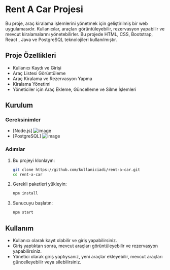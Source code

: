 # Rent A Car Projesi

Bu proje, araç kiralama işlemlerini yönetmek için geliştirilmiş bir web uygulamasıdır. Kullanıcılar, araçları görüntüleyebilir, rezervasyon yapabilir ve mevcut kiralamalarını yönetebilirler.  Bu projede HTML, CSS, Bootstrap, React , Java ve PostgreSQL teknolojileri kullanılmıştır.

## Proje Özellikleri

- Kullanıcı Kaydı ve Girişi
- Araç Listesi Görüntüleme
- Araç Kiralama ve Rezervasyon Yapma
- Kiralama Yönetimi
- Yöneticiler için Araç Ekleme, Güncelleme ve Silme İşlemleri

## Kurulum

### Gereksinimler

- [Node.js] ![image]({https://img.shields.io/badge/Node%20js-339933?style=for-the-badge&logo=nodedotjs&logoColor=white})
- [PostgreSQL] ![image]({https://img.shields.io/badge/PostgreSQL-316192?style=for-the-badge&logo=postgresql&logoColor=white})

### Adımlar

1. Bu projeyi klonlayın:
    ```bash
    git clone https://github.com/kullaniciadi/rent-a-car.git
    cd rent-a-car
    ```

2. Gerekli paketleri yükleyin:
    ```bash
    npm install
    ```


3. Sunucuyu başlatın:
    ```bash
    npm start
    ```

## Kullanım

- Kullanıcı olarak kayıt olabilir ve giriş yapabilirsiniz.
- Giriş yaptıktan sonra, mevcut araçları görüntüleyebilir ve rezervasyon yapabilirsiniz.
- Yönetici olarak giriş yaptıysanız, yeni araçlar ekleyebilir, mevcut araçları güncelleyebilir veya silebilirsiniz.

